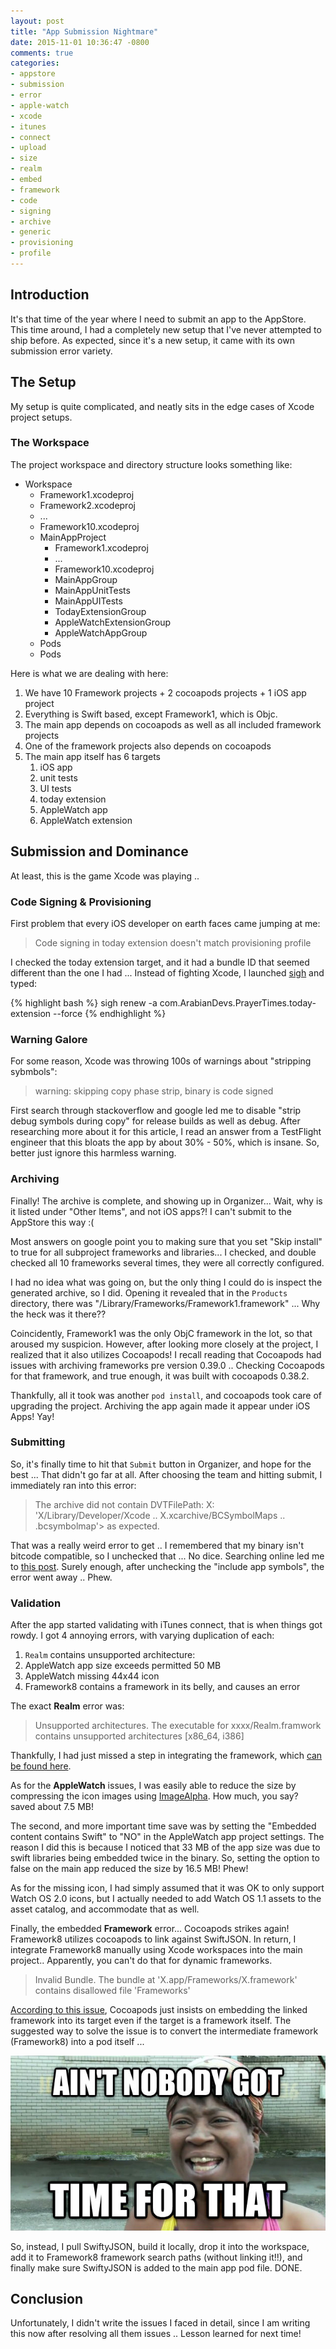 ```yaml
---
layout: post
title: "App Submission Nightmare"
date: 2015-11-01 10:36:47 -0800
comments: true
categories: 
- appstore
- submission
- error
- apple-watch
- xcode
- itunes
- connect
- upload
- size
- realm
- embed
- framework
- code
- signing
- archive
- generic
- provisioning
- profile
---
```


## Introduction

It's that time of the year where I need to submit an app to the AppStore. This time around, I had a completely new setup that I've never attempted to ship before. As expected, since it's a new setup, it came with its own submission error variety.

## The Setup

My setup is quite complicated, and neatly sits in the edge cases of Xcode project setups.

### The Workspace

The project workspace and directory structure looks something like:

+ Workspace
    * Framework1.xcodeproj
    * Framework2.xcodeproj
    * ...
    * Framework10.xcodeproj
    * MainAppProject
        - Framework1.xcodeproj
        - ...
        - Framework10.xcodeproj
        - MainAppGroup
        - MainAppUnitTests
        - MainAppUITests
        - TodayExtensionGroup
        - AppleWatchExtensionGroup
        - AppleWatchAppGroup
    * Pods
    * Pods

Here is what we are dealing with here:

1. We have 10 Framework projects + 2 cocoapods projects + 1 iOS app project
2. Everything is Swift based, except Framework1, which is Objc.
3. The main app depends on cocoapods as well as all included framework projects
4. One of the framework projects also depends on cocoapods
5. The main app itself has 6 targets
    1. iOS app
    2. unit tests
    3. UI tests
    4. today extension
    5. AppleWatch app
    6. AppleWatch extension

## Submission and Dominance

At least, this is the game Xcode was playing .. 

### Code Signing & Provisioning

First problem that every iOS developer on earth faces came jumping at me:

> Code signing in today extension doesn't match provisioning profile

I checked the today extension target, and it had a bundle ID that seemed different than the one I had ... Instead of fighting Xcode, I launched [sigh](http://github.com/fastlane/sigh) and typed:

{% highlight bash %}
sigh renew -a com.ArabianDevs.PrayerTimes.today-extension --force
{% endhighlight %}

### Warning Galore

For some reason, Xcode was throwing 100s of warnings about "stripping sybmbols":

> warning: skipping copy phase strip, binary is code signed

First search through stackoverflow and google led me to disable "strip debug symbols during copy" for release builds as well as debug. After researching more about it for this article, I read an answer from a TestFlight engineer that this bloats the app by about 30% - 50%, which is insane. So, better just ignore this harmless warning.

### Archiving

Finally! The archive is complete, and showing up in Organizer... Wait, why is it listed under "Other Items", and not iOS apps?! I can't submit to the AppStore this way :(

Most answers on google point you to making sure that you set "Skip install" to true for all subproject frameworks and libraries... I checked, and double checked all 10 frameworks several times, they were all correctly configured.

I had no idea what was going on, but the only thing I could do is inspect the generated archive, so I did. Opening it revealed that in the `Products` directory, there was "/Library/Frameworks/Framework1.framework" ... Why the heck was it there??

Coincidently, Framework1 was the only ObjC framework in the lot, so that aroused my suspicion. However, after looking more closely at the project, I realized that it also utilizes Cocoapods! I recall reading that Cocoapods had issues with archiving frameworks pre version 0.39.0 .. Checking Cocoapods for that framework, and true enough, it was built with cocoapods 0.38.2.

Thankfully, all it took was another `pod install`, and cocoapods took care of upgrading the project. Archiving the app again made it appear under iOS Apps! Yay!

### Submitting

So, it's finally time to hit that `Submit` button in Organizer, and hope for the best ... That didn't go far at all. After choosing the team and hitting submit, I immediately ran into this error:

> The archive did not contain DVTFilePath: X: 'X/Library/Developer/Xcode .. X.xcarchive/BCSymbolMaps .. .bcsymbolmap'> as expected.

That was a really weird error to get .. I remembered that my binary isn't bitcode compatible, so I unchecked that ... No dice. Searching online led me to [this post](https://forums.developer.apple.com/thread/14729). Surely enough, after unchecking the "include app symbols", the error went away .. Phew.

### Validation

After the app started validating with iTunes connect, that is when things got rowdy. I got 4 annoying errors, with varying duplication of each:

1. `Realm` contains unsupported architecture:<br />
2. AppleWatch app size exceeds permitted 50 MB
3. AppleWatch missing 44x44 icon
4. Framework8 contains a framework in its belly, and causes an error

The exact __Realm__ error was:

> Unsupported architectures.  The executable for xxxx/Realm.framwork contains unsupported architectures [x86_64, i386]

Thankfully, I had just missed a step in integrating the framework, which [can be found here](https://github.com/realm/realm-cocoa/issues/2352).

As for the __AppleWatch__ issues, I was easily able to reduce the size by compressing the icon images using [ImageAlpha](http://pngmini.com/). How much, you say? saved about 7.5 MB!

The second, and more important time save was by setting the "Embedded content contains Swift" to "NO" in the AppleWatch app project settings. The reason I did this is because I noticed that 33 MB of the app size was due to swift libraries being embedded twice in the binary. So, setting the option to false on the main app reduced the size by 16.5 MB! Phew!

As for the missing icon, I had simply assumed that it was OK to only support Watch OS 2.0 icons, but I actually needed to add Watch OS 1.1 assets to the asset catalog, and accommodate that as well.

Finally, the embedded __Framework__ error... Cocoapods strikes again! Framework8 utilizes cocoapods to link against SwiftJSON. In return, I integrate Framework8 manually using Xcode workspaces into the main project.. Apparently, you can't do that for dynamic frameworks.

> Invalid Bundle. The bundle at 'X.app/Frameworks/X.framework' contains disallowed file 'Frameworks'

[According to this issue](https://github.com/CocoaPods/CocoaPods/issues/3440), Cocoapods just insists on embedding the linked framework into its target even if the target is a framework itself. The suggested way to solve the issue is to convert the intermediate framework (Framework8) into a pod itself ...

![](/images/jaa7pj5.jpg)

So, instead, I pull SwiftyJSON, build it locally, drop it into the workspace, add it to Framework8 framework search paths (without linking it!!), and finally make sure SwiftyJSON is added to the main app pod file. DONE.

## Conclusion

Unfortunately, I didn't write the issues I faced in detail, since I am writing this now after resolving all them issues .. Lesson learned for next time!
